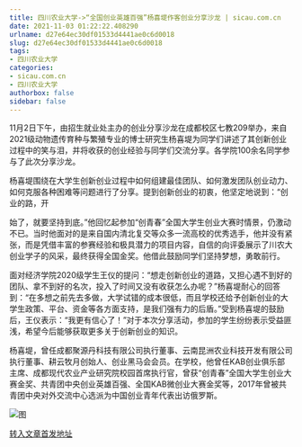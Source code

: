 ```yaml
---
title: 四川农业大学->“全国创业英雄百强”杨喜堤作客创业分享沙龙 | sicau.com.cn
date: 2021-11-03 01:22:22.408290
urlname: d27e64ec30df01533d4441ae0c6d0018
slug: d27e64ec30df01533d4441ae0c6d0018
tags: 
- 四川农业大学
categories:
- sicau.com.cn
- 四川农业大学
authorbox: false
sidebar: false
---
```

11月2日下午，由招生就业处主办的创业分享沙龙在成都校区七教209举办，来自2021级动物遗传育种与繁殖专业的博士研究生杨喜堤为同学们讲述了其创新创业过程中的笑与泪，并将收获的创业经验与同学们交流分享。各学院100余名同学参与了此次分享沙龙。

杨喜堤围绕在大学生创新创业过程中如何组建最佳团队、如何激发团队创业动力、如何克服各种困难等问题进行了分享。提到创新创业的初衷，他坚定地说到：“创业的路，开
<!--more-->
始了，就要坚持到底。”他回忆起参加“创青春”全国大学生创业大赛时情景，仍激动不已。当时他面对的是来自国内清北复交等众多一流高校的优秀选手，他并没有紧张，而是凭借丰富的参赛经验和极具潜力的项目内容，自信的向评委展示了川农大创业学子的风采，最终获得全国金奖。他借此鼓励同学们坚持梦想，勇敢前行。

面对经济学院2020级学生王仪的提问：“想走创新创业的道路，又担心遇不到好的团队、拿不到好的名次，投入了时间又没有收获怎么办呢？”杨喜堤耐心的回答到：“在多想之前先去多做，大学试错的成本很低，而且学校还给予创新创业的大学生政策、平台、资金等各方面支持，是我们强有力的后盾。”受到杨喜堤的鼓励后，王仪表示：“我更有信心了！”对于本次分享活动，参加的学生纷纷表示受益匪浅，希望今后能够获取更多关于创新创业的知识。

杨喜堤，曾任成都聚源丹科技有限公司执行董事、云南昆洲农业科技开发有限公司执行董事、耕云牧月创始人、创业黑马会会员。在学校，他曾任KAB创业俱乐部主席、成都现代农业产业研究院校园首席执行官，曾获“创青春”全国大学生创业大赛金奖、共青团中央创业英雄百强、全国KAB微创业大赛金奖等，2017年曾被共青团中央对外交流中心选派为中国创业青年代表出访俄罗斯。

![图](https://news.sicau.edu.cn/__local/8/26/15/9D92D8E149495253BC047D528D1_BDBF9CB5_231E0.jpg)

[转入文章首发地址](https://news.sicau.edu.cn/info/1078/65221.htm)